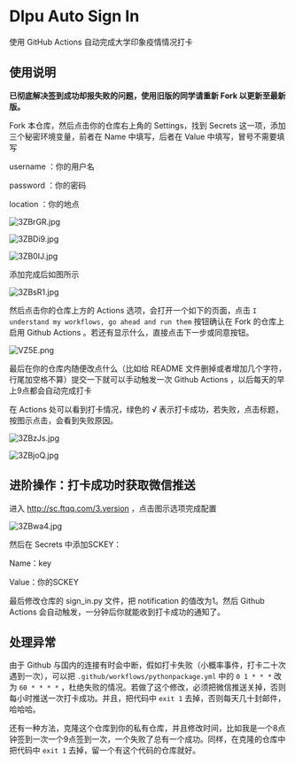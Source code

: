 # Dlpu Auto Sign In
使用 GitHub Actions 自动完成大学印象疫情情况打卡

## 使用说明

<b>已彻底解决签到成功却报失败的问题，使用旧版的同学请重新 Fork 以更新至最新版。</b>

Fork 本仓库，然后点击你的仓库右上角的 Settings，找到 Secrets 这一项，添加三个秘密环境变量，前者在 Name 中填写，后者在 Value 中填写，冒号不需要填写

username ：你的用户名

password ：你的密码

location ：你的地点

![3ZBrGR.jpg](https://s2.ax1x.com/2020/02/20/3ZBrGR.jpg)

![3ZBDi9.jpg](https://s2.ax1x.com/2020/02/20/3ZBDi9.jpg)

![3ZB0IJ.jpg](https://s2.ax1x.com/2020/02/20/3ZB0IJ.jpg)

添加完成后如图所示

![3ZBsR1.jpg](https://s2.ax1x.com/2020/02/20/3ZBsR1.jpg)

然后点击你的仓库上方的 Actions 选项，会打开一个如下的页面，点击 `I understand my workflows, go ahead and run them`
 按钮确认在 Fork 的仓库上启用 Github Actions 。若还有显示什么，直接点击下一步或同意按钮。
 
![VZ5E.png](https://img.xirikm.net/images/VZ5E.png)
 
最后在你的仓库内随便改点什么（比如给 README 文件删掉或者增加几个字符，行尾加空格不算）提交一下就可以手动触发一次 Github Actions ，以后每天的早上9点都会自动完成打卡

在 Actions 处可以看到打卡情况，绿色的 √ 表示打卡成功，若失败，点击标题，按图示点击，会看到失败原因。

![3ZBzJs.jpg](https://s2.ax1x.com/2020/02/20/3ZBzJs.jpg)

![3ZBjoQ.jpg](https://s2.ax1x.com/2020/02/20/3ZBjoQ.jpg)

## 进阶操作：打卡成功时获取微信推送

进入 http://sc.ftqq.com/3.version ，点击图示选项完成配置

![3ZBwa4.jpg](https://s2.ax1x.com/2020/02/20/3ZBwa4.jpg)

然后在 Secrets 中添加SCKEY：

Name：key

Value：你的SCKEY

最后修改仓库的 sign_in.py 文件，把 notification 的值改为1。然后 Github Actions 会自动触发，一分钟后你就能收到打卡成功的通知了。

## 处理异常

由于 Github 与国内的连接有时会中断，假如打卡失败（小概率事件，打卡二十次遇到一次），可以把 `.github/workflows/pythonpackage.yml` 中的 `0 1 * * *` 改为 `60 * * * *` ，杜绝失败的情况。若做了这个修改，必须把微信推送关掉，否则每小时推送一次打卡成功。并且，把代码中 `exit 1` 去掉，否则每天几十封邮件，哈哈哈。

还有一种方法，克隆这个仓库到你的私有仓库，并且修改时间，比如我是一个8点钟签到一次一个9点签到一次，一个失败了总有一个成功。同样，在克隆的仓库中把代码中 `exit 1` 去掉，留一个有这个代码的仓库就好。

